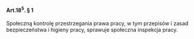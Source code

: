 #### Art.18<sup>5</sup>. § 1

Społeczną kontrolę przestrzegania prawa pracy, w tym przepisów i zasad bezpieczeństwa i higieny pracy, sprawuje społeczna inspekcja pracy.

